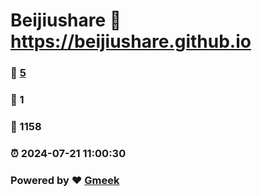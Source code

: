 # Beijiushare :link: https://beijiushare.github.io 
### :page_facing_up: [5](https://beijiushare.github.io/tag.html) 
### :speech_balloon: 1 
### :hibiscus: 1158 
### :alarm_clock: 2024-07-21 11:00:30 
### Powered by :heart: [Gmeek](https://github.com/Meekdai/Gmeek)
